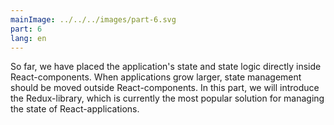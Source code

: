 ```yaml
---
mainImage: ../../../images/part-6.svg
part: 6
lang: en
---
```


<div class="intro">

So far, we have placed the application's state and state logic directly inside React-components. When applications grow larger, state management should be moved outside React-components. In this part, we will introduce the Redux-library, which is currently the most popular solution for managing the state of React-applications. 

</div>
